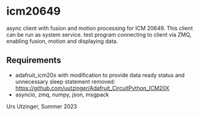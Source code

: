 # icm20649
async client with fusion and motion processing for ICM 20649. This client can be run as system service.
test program connecting to client via ZMQ, enabling fusion, motion and displaying data.

## Requirements
- adafruit_icm20x with modification to provide data ready status and unnecessary sleep statement removed: https://github.com/uutzinger/Adafruit_CircuitPython_ICM20X
- asyncio, zmq, numpy, json, msgpack

Urs Utzinger, Summer 2023